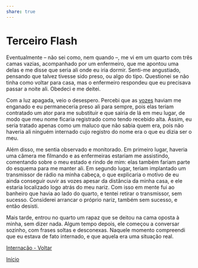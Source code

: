 ```yaml
---  
share: true  
---  
```

# Terceiro Flash  
  
Eventualmente – não sei como, nem quando –, me vi em um quarto com três camas vazias, acompanhado por um enfermeiro, que me apontou uma delas e me disse que seria ali onde eu iria dormir. Senti-me angustiado, pensando que talvez tivesse sido preso, ou algo do tipo. Questionei se não tinha como voltar para casa, mas o enfermeiro respondeu que eu precisava passar a noite ali. Obedeci e me deitei.  
  
Com a luz apagada, veio o desespero. Percebi que as [vozes](Vozes) haviam me enganado e eu permaneceria preso ali para sempre, pois elas teriam contratado um ator para me substituir e que sairia de lá em meu lugar, de modo que meu nome ficaria registrado como tendo recebido alta. Assim, eu seria tratado apenas como um maluco que não sabia quem era, pois não haveria ali ninguém internado cujo registro do nome era o que eu dizia ser o meu.  
  
Além disso, me sentia observado e monitorado. Em primeiro lugar, haveria uma câmera me filmando e as enfermeiras estariam me assistindo, comentando sobre o meu estado e rindo de mim: elas também fariam parte do esquema para me manter ali. Em segundo lugar, teriam implantado um transmissor de rádio na minha cabeça, o que explicaria o motivo de eu ainda conseguir ouvir as vozes apesar da distância da minha casa, e ele estaria localizado logo atrás do meu nariz. Com isso em mente fui ao banheiro que havia ao lado do quarto, e tentei retirar o transmissor, sem sucesso. Considerei arrancar o próprio nariz, também sem sucesso, e então desisti.  
  
Mais tarde, entrou no quarto um rapaz que se deitou na cama oposta à minha, sem dizer nada. Algum tempo depois, ele começou a conversar sozinho, com frases soltas e desconexas. Naquele momento compreendi que eu estava de fato internado, e que aquela era uma situação real.  
  
[Internação - Voltar](Internação)  
  
[Início](Início)